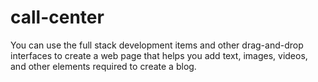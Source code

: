# call-center
You can use the full stack development items and other drag-and-drop interfaces to create a web page that helps you add text, images, videos, and other elements required to create a blog.
